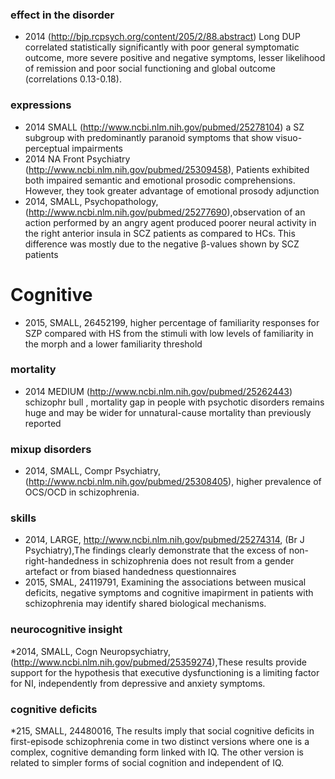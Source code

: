### effect in the disorder

* 2014 (http://bjp.rcpsych.org/content/205/2/88.abstract) Long DUP correlated statistically significantly with poor general symptomatic outcome, more severe positive and negative symptoms, lesser likelihood of remission and poor social functioning and global outcome (correlations 0.13-0.18).

### expressions

* 2014 SMALL (http://www.ncbi.nlm.nih.gov/pubmed/25278104)  a SZ subgroup with predominantly paranoid symptoms that show  visuo-perceptual impairments
* 2014 NA Front Psychiatry (http://www.ncbi.nlm.nih.gov/pubmed/25309458), Patients exhibited both impaired semantic and emotional prosodic comprehensions. However, they took greater advantage of emotional prosody adjunction
* 2014, SMALL, Psychopathology, (http://www.ncbi.nlm.nih.gov/pubmed/25277690),observation of an action performed by an angry agent produced poorer neural activity in the right anterior insula in SCZ patients as compared to HCs. This difference was mostly due to the negative β-values shown by SCZ patients
# Cognitive
* 2015, SMALL, 26452199, higher percentage of familiarity responses for SZP compared with HS from the stimuli with low levels of familiarity in the morph and a lower familiarity threshold

### mortality

* 2014 MEDIUM (http://www.ncbi.nlm.nih.gov/pubmed/25262443) schizophr bull , mortality gap in people with psychotic disorders remains huge and may be wider for unnatural-cause mortality than previously reported

### mixup disorders

* 2014, SMALL, Compr Psychiatry, (http://www.ncbi.nlm.nih.gov/pubmed/25308405), higher prevalence of OCS/OCD in schizophrenia.

### skills

* 2014, LARGE, http://www.ncbi.nlm.nih.gov/pubmed/25274314, (Br J Psychiatry),The findings clearly demonstrate that the excess of non-right-handedness in schizophrenia does not result from a gender artefact or from biased handedness questionnaires
* 2015, SMAL, 24119791, Examining the associations between musical deficits, negative symptoms and cognitive imapirment in patients with schizophrenia may identify shared biological mechanisms.

### neurocognitive insight

*2014, SMALL, Cogn Neuropsychiatry,(http://www.ncbi.nlm.nih.gov/pubmed/25359274),These results provide support for the hypothesis that executive dysfunctioning is a limiting factor for NI, independently from depressive and anxiety symptoms.

### cognitive deficits

*215, SMALL, 24480016, The results imply that social cognitive deficits in first-episode schizophrenia come in two distinct versions where one is a complex, cognitive demanding form linked with IQ. The other version is related to simpler forms of social cognition and independent of IQ.
